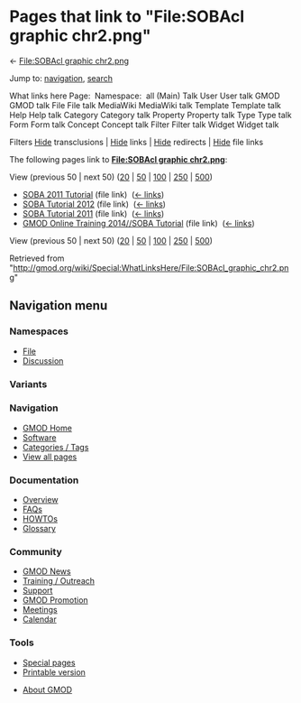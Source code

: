 <div id="mw-page-base" class="noprint">

</div>

<div id="mw-head-base" class="noprint">

</div>

<div id="content" class="mw-body" role="main">

<span id="top"></span>

<div id="mw-js-message" style="display:none;">

</div>



# <span dir="auto">Pages that link to "File:SOBAcl graphic chr2.png"</span>

<div id="bodyContent">

<div id="contentSub">

← [File:SOBAcl graphic
chr2.png](/wiki/File:SOBAcl_graphic_chr2.png "File:SOBAcl graphic chr2.png")

</div>

<div id="jump-to-nav" class="mw-jump">

Jump to: [navigation](#mw-navigation), [search](#p-search)

</div>

<div id="mw-content-text">

What links here Page:  Namespace:  all (Main) Talk User User talk GMOD
GMOD talk File File talk MediaWiki MediaWiki talk Template Template talk
Help Help talk Category Category talk Property Property talk Type Type
talk Form Form talk Concept Concept talk Filter Filter talk Widget
Widget talk

Filters
[Hide](/mediawiki/index.php?title=Special:WhatLinksHere/File:SOBAcl_graphic_chr2.png&hidetrans=1 "Special:WhatLinksHere/File:SOBAcl graphic chr2.png")
transclusions \|
[Hide](/mediawiki/index.php?title=Special:WhatLinksHere/File:SOBAcl_graphic_chr2.png&hidelinks=1 "Special:WhatLinksHere/File:SOBAcl graphic chr2.png")
links \|
[Hide](/mediawiki/index.php?title=Special:WhatLinksHere/File:SOBAcl_graphic_chr2.png&hideredirs=1 "Special:WhatLinksHere/File:SOBAcl graphic chr2.png")
redirects \|
[Hide](/mediawiki/index.php?title=Special:WhatLinksHere/File:SOBAcl_graphic_chr2.png&hideimages=1 "Special:WhatLinksHere/File:SOBAcl graphic chr2.png")
file links

The following pages link to **[File:SOBAcl graphic
chr2.png](/wiki/File:SOBAcl_graphic_chr2.png "File:SOBAcl graphic chr2.png")**:

View (previous 50 \| next 50)
([20](/mediawiki/index.php?title=Special:WhatLinksHere/File:SOBAcl_graphic_chr2.png&limit=20 "Special:WhatLinksHere/File:SOBAcl graphic chr2.png")
\|
[50](/mediawiki/index.php?title=Special:WhatLinksHere/File:SOBAcl_graphic_chr2.png&limit=50 "Special:WhatLinksHere/File:SOBAcl graphic chr2.png")
\|
[100](/mediawiki/index.php?title=Special:WhatLinksHere/File:SOBAcl_graphic_chr2.png&limit=100 "Special:WhatLinksHere/File:SOBAcl graphic chr2.png")
\|
[250](/mediawiki/index.php?title=Special:WhatLinksHere/File:SOBAcl_graphic_chr2.png&limit=250 "Special:WhatLinksHere/File:SOBAcl graphic chr2.png")
\|
[500](/mediawiki/index.php?title=Special:WhatLinksHere/File:SOBAcl_graphic_chr2.png&limit=500 "Special:WhatLinksHere/File:SOBAcl graphic chr2.png"))

- [SOBA 2011 Tutorial](/wiki/SOBA_2011_Tutorial "SOBA 2011 Tutorial")
  (file link) ‎ <span class="mw-whatlinkshere-tools">([←
  links](/mediawiki/index.php?title=Special:WhatLinksHere&target=SOBA+2011+Tutorial "Special:WhatLinksHere"))</span>
- [SOBA Tutorial 2012](/wiki/SOBA_Tutorial_2012 "SOBA Tutorial 2012")
  (file link) ‎ <span class="mw-whatlinkshere-tools">([←
  links](/mediawiki/index.php?title=Special:WhatLinksHere&target=SOBA+Tutorial+2012 "Special:WhatLinksHere"))</span>
- [SOBA Tutorial 2011](/wiki/SOBA_Tutorial_2011 "SOBA Tutorial 2011")
  (file link) ‎ <span class="mw-whatlinkshere-tools">([←
  links](/mediawiki/index.php?title=Special:WhatLinksHere&target=SOBA+Tutorial+2011 "Special:WhatLinksHere"))</span>
- [GMOD Online Training 2014//SOBA
  Tutorial](/wiki/GMOD_Online_Training_2014//SOBA_Tutorial "GMOD Online Training 2014//SOBA Tutorial")
  (file link) ‎ <span class="mw-whatlinkshere-tools">([←
  links](/mediawiki/index.php?title=Special:WhatLinksHere&target=GMOD+Online+Training+2014%2F%2FSOBA+Tutorial "Special:WhatLinksHere"))</span>

View (previous 50 \| next 50)
([20](/mediawiki/index.php?title=Special:WhatLinksHere/File:SOBAcl_graphic_chr2.png&limit=20 "Special:WhatLinksHere/File:SOBAcl graphic chr2.png")
\|
[50](/mediawiki/index.php?title=Special:WhatLinksHere/File:SOBAcl_graphic_chr2.png&limit=50 "Special:WhatLinksHere/File:SOBAcl graphic chr2.png")
\|
[100](/mediawiki/index.php?title=Special:WhatLinksHere/File:SOBAcl_graphic_chr2.png&limit=100 "Special:WhatLinksHere/File:SOBAcl graphic chr2.png")
\|
[250](/mediawiki/index.php?title=Special:WhatLinksHere/File:SOBAcl_graphic_chr2.png&limit=250 "Special:WhatLinksHere/File:SOBAcl graphic chr2.png")
\|
[500](/mediawiki/index.php?title=Special:WhatLinksHere/File:SOBAcl_graphic_chr2.png&limit=500 "Special:WhatLinksHere/File:SOBAcl graphic chr2.png"))

</div>

<div class="printfooter">

Retrieved from
"<http://gmod.org/wiki/Special:WhatLinksHere/File:SOBAcl_graphic_chr2.png>"

</div>

<div id="catlinks" class="catlinks catlinks-allhidden">

</div>

<div class="visualClear">

</div>

</div>

</div>

<div id="mw-navigation">

## Navigation menu

<div id="mw-head">



<div id="left-navigation">

<div id="p-namespaces" class="vectorTabs" role="navigation"
aria-labelledby="p-namespaces-label">

### Namespaces

- <span id="ca-nstab-image"><a href="/wiki/File:SOBAcl_graphic_chr2.png" accesskey="c"
  title="View the file page [c]">File</a></span>
- <span id="ca-talk"><a
  href="/mediawiki/index.php?title=File_talk:SOBAcl_graphic_chr2.png&amp;action=edit&amp;redlink=1"
  accesskey="t"
  title="Discussion about the content page [t]">Discussion</a></span>

</div>

<div id="p-variants" class="vectorMenu emptyPortlet" role="navigation"
aria-labelledby="p-variants-label">

### 

### Variants[](#)

<div class="menu">

</div>

</div>

</div>

<div id="right-navigation">





</div>



</div>

</div>

</div>

<div id="mw-panel">

<div id="p-logo" role="banner">

<a href="/wiki/Main_Page"
style="background-image: url(http://gmod.org/images/GMOD-cogs.png);"
title="Visit the main page"></a>

</div>

<div id="p-Navigation" class="portal" role="navigation"
aria-labelledby="p-Navigation-label">

### Navigation

<div class="body">

- <span id="n-GMOD-Home">[GMOD Home](/wiki/Main_Page)</span>
- <span id="n-Software">[Software](/wiki/GMOD_Components)</span>
- <span id="n-Categories-.2F-Tags">[Categories /
  Tags](/wiki/Categories)</span>
- <span id="n-View-all-pages">[View all
  pages](/wiki/Special:AllPages)</span>

</div>

</div>

<div id="p-Documentation" class="portal" role="navigation"
aria-labelledby="p-Documentation-label">

### Documentation

<div class="body">

- <span id="n-Overview">[Overview](/wiki/Overview)</span>
- <span id="n-FAQs">[FAQs](/wiki/Category:FAQ)</span>
- <span id="n-HOWTOs">[HOWTOs](/wiki/Category:HOWTO)</span>
- <span id="n-Glossary">[Glossary](/wiki/Glossary)</span>

</div>

</div>

<div id="p-Community" class="portal" role="navigation"
aria-labelledby="p-Community-label">

### Community

<div class="body">

- <span id="n-GMOD-News">[GMOD News](/wiki/GMOD_News)</span>
- <span id="n-Training-.2F-Outreach">[Training /
  Outreach](/wiki/Training_and_Outreach)</span>
- <span id="n-Support">[Support](/wiki/Support)</span>
- <span id="n-GMOD-Promotion">[GMOD
  Promotion](/wiki/GMOD_Promotion)</span>
- <span id="n-Meetings">[Meetings](/wiki/Meetings)</span>
- <span id="n-Calendar">[Calendar](/wiki/Calendar)</span>

</div>

</div>

<div id="p-tb" class="portal" role="navigation"
aria-labelledby="p-tb-label">

### Tools

<div class="body">

- <span id="t-specialpages"><a href="/wiki/Special:SpecialPages" accesskey="q"
  title="A list of all special pages [q]">Special pages</a></span>
- <span id="t-print"><a
  href="/mediawiki/index.php?title=Special:WhatLinksHere/File:SOBAcl_graphic_chr2.png&amp;printable=yes"
  rel="alternate" accesskey="p"
  title="Printable version of this page [p]">Printable version</a></span>

</div>

</div>

</div>

</div>

<div id="footer" role="contentinfo">

- <span id="footer-places-about">[About
  GMOD](/wiki/GMOD:About "GMOD:About")</span>

<!-- -->






</div>
